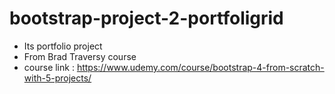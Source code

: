 # bootstrap-project-2-portfoligrid
- Its portfolio project 
- From Brad Traversy course
- course link : https://www.udemy.com/course/bootstrap-4-from-scratch-with-5-projects/
